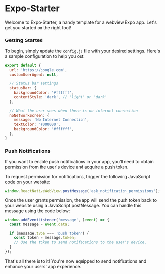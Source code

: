 # Expo-Starter
Welcome to Expo-Starter, a handy template for a webview Expo app. Let's get you started on the right foot!

### Getting Started
To begin, simply update the `config.js` file with your desired settings. Here's a sample configuration to help you out:
```javascript
export default {
  url: 'https://google.com',
  customUserAgent: null,

  // Status bar settings
  statusBar: {
    backgroundColor: '#ffffff',
    contentStyle: 'dark', // 'light' or 'dark'
  },

  // What the user sees when there is no internet connection
  noNetworkScreen: {
    message: 'No Internet Connection',
    textColor: '#000000',
    backgroundColor: '#ffffff',
  },
}
```

### Push Notifications
If you want to enable push notifications in your app, you'll need to obtain permission from the user's device and acquire a push token.

To request permission for notifications, trigger the following JavaScript code on your website:
```javascript
window.ReactNativeWebView.postMessage('ask_notification_permissions');
```

Once the user grants permission, the app will send the push token back to your website using a JavaScript postMessage. You can handle this message using the code below:
```javascript
window.addEventListener('message', (event) => {
  const message = event.data;

  if (message.type === 'push_token') {
    const token = message.token;
    // Use the token to send notifications to the user's device.
  }
});
```

That's all there is to it! You're now equipped to send notifications and enhance your users' app experience.
